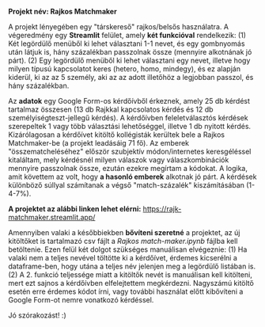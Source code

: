 **Projekt név: Rajkos Matchmaker**

A projekt lényegében egy "társkereső" rajkos/belsős használatra. A végeredmény egy **Streamlit** felület, amely **két funkcióval** rendelkezik: 
(1) Két legördülő menüből ki lehet választani 1-1 nevet, és egy gombnyomás után látjuk is, hány százalékban passzolnak össze (mennyire alkotnának jó párt). 
(2) Egy legördülő menüből ki lehet választani egy nevet, illetve hogy milyen típusú kapcsolatot keres (hetero, homo, mindegy), és ez alapján kiderül, ki az az 5 személy, aki az az adott illetőhöz a legjobban passzol, és hány százalékban.

Az **adatok** egy Google Form-os kérdőívből érkeznek, amely 25 db kérdést tartalmaz összesen (13 db Rajkkal kapcsolatos kérdés és 12 db személyiségteszt-jellegű kérdés). 
A kérdőívben feleletválasztós kérdések szerepeltek 1 vagy több választási lehetőséggel, illetve 1 db nyitott kérdés. Kizárólagosan a kérdőívet kitöltő kollégisták kerültek bele a Rajkos Matchmaker-be (a projekt leadásáig 71 fő). 
Az emberek "összematcheléséhez" először szubjektív módon/internetes keresgéléssel kitaláltam, mely kérdésnél milyen válaszok vagy válaszkombinációk mennyire passzolnak össze, ezután ezekre megírtam a kódokat. A logika, amit követtem az volt, hogy **a hasonló emberek** alkotnak jó párt. A kérdések különböző súllyal számítanak a végső "match-százalék" kiszámításában (1-4-7%).

**A projektet az alábbi linken lehet elérni:** https://rajk-matchmaker.streamlit.app/

Amennyiben valaki a későbbiekben **bővíteni szeretné** a projektet, az új kitöltőket is tartalmazó csv fájlt a *Rajkos match-maker.ipynb* fájlba kell betöltenie. Ezen felül két dolgot szükséges manuálisan elvégeznie: 
(1) Ha valaki nem a teljes nevével töltötte ki a kérdőívet, érdemes kicserélni a dataframe-ben, hogy utána a teljes név jelenjen meg a legördülő listában is. 
(2) A 2. funkció teljessége miatt a kitöltők nevét is manuálisan kell kitölteni, mert ezt sajnos a kérdőívben elfelejtettem megkérdezni. Nagyszámú kitöltő esetén erre érdemes kódot írni, vagy további használat előtt kibővíteni a Google Form-ot nemre vonatkozó kérdéssel.

Jó szórakozást! :)